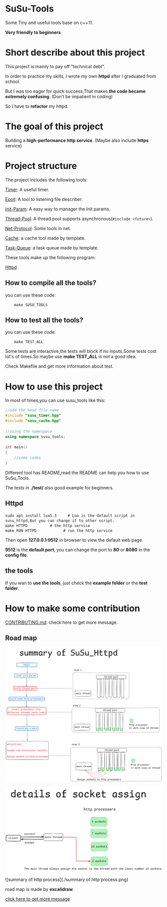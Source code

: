 # SuSu-Tools
Some Tiny and useful tools base on c++11.

**Very friendly to beginners**

# Short describe about this project

This project is mainly to pay off "technical debt".

In order to practice my skills, I wrote my own **httpd** after I graduated from school.

But I was too eager for quick success,That makes **the code became extremely confusing**. (Don’t be impatient in coding)

So I have to **refactor** my httpd. 

# The goal of this project

Building a **high-performance http service**. (Maybe also include **https** service)

# Project structure

The project includes the following tools:

[Timer](./SuSu_Timer/README.md): A useful timer.

[Epoll](./SuSu_Epoll/README.md): A tool to listening file describer.

[Init-Param](./SuSu_Init-Param/README.md): A easy way to manager the Init params.

[Thread-Pool](./SuSu_Thread-Pool/README.md): A thread pool supports asynchronous(```#include <future>```).

[Net-Protocol](./SuSu_Net-Protocol/README.md): Some tools in net.

[Cache](./SuSu_Cache/README.md): a cache tool made by template.

[Task-Queue](./SuSu_Task-Queue/README.md): a task queue made by template.

These tools make up the following program:

[Httpd](./SuSu_Httpd/README.md)

## How to compile all the tools?

you can use these code:
```
    make SUSU_TOOLS
```
## How to test all the tools?

you can use these code:
```
    make TEST_ALL
```
Some tests are interactive,the tests will block if no inputs.Some tests cost lot's of times.So maybe use **make TEST_ALL** is not a good idea.

Check Makefile and get more information about test.

# How to use this project

In most of times,you can use susu_tools like this:

```cpp
//add the head file name
#include "susu_timer.hpp"
#include "susu_cache.hpp"

//using the namespace
using namespace susu_tools;

int main()
{
    //some codes
}
```

Different tool has README,read the README can help you how to use SuSu_Tools.

The tests in **./test/** also good example for beginners.

## Httpd
```
sudo apt install lua5.3     # Lua is the default script in susu_httpd,But you can change it to other script.
make HTTPD          # the http service
make RUN-HTTPD            # run the http service
```
Then open **127.0.0.1:9512** in browser to view the default web page.

**9512** is the **default port**, you can change the port to **80** or **8080** in the **config file**.

## the tools
If you wan to **use the tools**, just check the **example folder** or the **test folder**.

# How to make some contribution
[CONTRIBUTING.md](./CONTRIBUTING.md): check here to get more message.


## Road map

![summary_of_SuSu_Httpd](./summary_of_SuSu_Httpd.png)

![details_of_socket_assign](./details_of_socket_assign.png)

![summary of http process](./summary of http process.png)

road map is made by **excalidraw**.

[click here to get more message](https://excalidraw.com/)